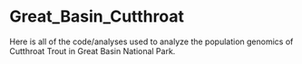 # Great_Basin_Cutthroat

Here is all of the code/analyses used to analyze the population genomics of Cutthroat Trout in Great Basin National Park.
